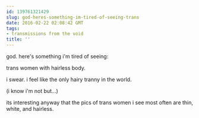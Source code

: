 ```yaml
---
id: 139761321429
slug: god-heres-something-im-tired-of-seeing-trans
date: 2016-02-22 02:08:42 GMT
tags:
- transmissions from the void
title: ''
---
```


god. here's something i'm tired of seeing:

trans women with hairless body.

i swear. i feel like the only hairy tranny in the world.

(i know i'm not but...)

its interesting anyway that the pics of trans women i see most often are thin, white, and hairless.